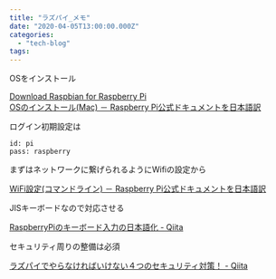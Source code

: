 ```yaml
---
title: "ラズパイ_メモ"
date: "2020-04-05T13:00:00.000Z"
categories: 
  - "tech-blog"
tags: 
---
```


OSをインストール

[Download Raspbian for Raspberry Pi  
](https://www.raspberrypi.org/downloads/raspbian/)[OSのインストール(Mac) － Raspberry Pi公式ドキュメントを日本語訳](http://igarashi-systems.com/sample/translation/raspberry-pi/installation/install-mac.html)

ログイン初期設定は

```
id: pi
pass: raspberry
```

まずはネットワークに繋げられるようにWifiの設定から

[WiFi設定(コマンドライン) － Raspberry Pi公式ドキュメントを日本語訳](http://igarashi-systems.com/sample/translation/raspberry-pi/configuration/wireless-cli.html)

JISキーボードなので対応させる

[RaspberryPiのキーボード入力の日本語化 - Qiita](https://qiita.com/sukinasaki/items/426068d6e87169fa3d88)

セキュリティ周りの整備は必須

[ラズパイでやらなければいけない４つのセキュリティ対策！ - Qiita](https://qiita.com/nokonoko_1203/items/94a888444d5019f23a11)
